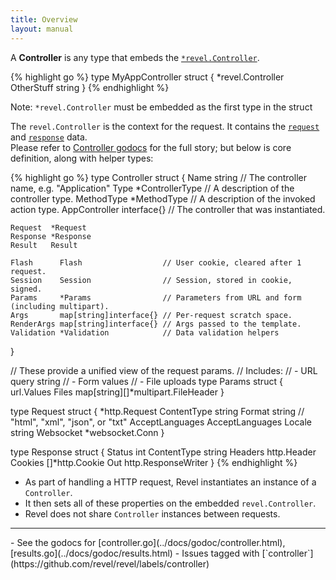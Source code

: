 ```yaml
---
title: Overview
layout: manual
---
```


A **Controller** is any type that embeds the [`*revel.Controller`](../docs/godoc/controller.html#Controller).

{% highlight go %}
type MyAppController struct {
	*revel.Controller
	OtherStuff string
}
{% endhighlight %}

<div class="alert alert-danger">Note: <code>*revel.Controller</code> must be embedded as the first type in the struct</div>

The `revel.Controller` is the context for the request.  It contains the 
[`request`](../docs/godoc/http.html#Request) and [`response`](../docs/godoc/http.html#Response) data.  
Please refer to [Controller godocs](../docs/godoc/controller.html)
for the full story; but below is core definition, along with helper types:

{% highlight go %}
type Controller struct {
    Name          string          // The controller name, e.g. "Application"
    Type          *ControllerType // A description of the controller type.
    MethodType    *MethodType     // A description of the invoked action type.
    AppController interface{}     // The controller that was instantiated.

    Request  *Request
    Response *Response
    Result   Result

    Flash      Flash                  // User cookie, cleared after 1 request.
    Session    Session                // Session, stored in cookie, signed.
    Params     *Params                // Parameters from URL and form (including multipart).
    Args       map[string]interface{} // Per-request scratch space.
    RenderArgs map[string]interface{} // Args passed to the template.
    Validation *Validation            // Data validation helpers
}

// These provide a unified view of the request params.
// Includes:
// - URL query string
// - Form values
// - File uploads
type Params struct {
    url.Values
    Files map[string][]*multipart.FileHeader
}

type Request struct {
    *http.Request
    ContentType string
    Format          string // "html", "xml", "json", or "txt"
    AcceptLanguages AcceptLanguages
    Locale          string
    Websocket       *websocket.Conn
}

type Response struct {
    Status      int
    ContentType string
    Headers     http.Header
    Cookies     []*http.Cookie
    Out http.ResponseWriter
}
{% endhighlight %}

- As part of handling a HTTP request, Revel instantiates an instance of a `Controller`.
- It then sets all of these properties on the embedded `revel.Controller`.  
- Revel does not share `Controller` instances between requests.

<hr>
- See the godocs for [controller.go](../docs/godoc/controller.html), [results.go](../docs/godoc/results.html)
- Issues tagged with [`controller`](https://github.com/revel/revel/labels/controller)